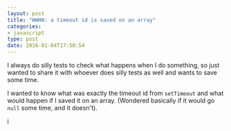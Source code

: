 ```yaml
---
layout: post
title: "WWHW: a timeout id is saved on an array"
categories:
- javascript
type: post
date: 2016-01-04T17:50:54
---
```


I always do silly tests to check what happens when I do something, so just wanted to share it with whoever does silly tests as well and wants to save some time.

I wanted to know what was exactly the timeout id from `setTimeout` and what would happen if I saved it on an array. (Wondered basically if it would go `null` some time, and it doesn't).

<script src="https://gist.github.com/ghostbar/81cb47ac4a03a6140a40.js"></script>

<script type="text/javascript" src="https://asciinema.org/a/32948.js" id="asciicast-32948" async></script>i

